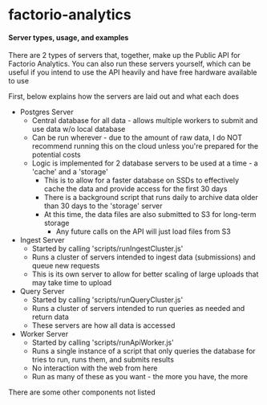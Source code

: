 # factorio-analytics

#### Server types, usage, and examples

There are 2 types of servers that, together, make up the Public API for Factorio Analytics. You can also run these servers yourself,
which can be useful if you intend to use the API heavily and have free hardware available to use

First, below explains how the servers are laid out and what each does

- Postgres Server
  - Central database for all data - allows multiple workers to submit and use data w/o local database
  - Can be run wherever - due to the amount of raw data, I do NOT recommend running this on the cloud unless you're prepared for the potential costs
  - Logic is implemented for 2 database servers to be used at a time - a 'cache' and a 'storage'
    - This is to allow for a faster database on SSDs to effectively cache the data and provide access for the first 30 days
    - There is a background script that runs daily to archive data older than 30 days to the 'storage' server
    - At this time, the data files are also submitted to S3 for long-term storage
      - Any future calls on the API will just load files from S3
- Ingest Server
  - Started by calling 'scripts/runIngestCluster.js'
  - Runs a cluster of servers intended to ingest data (submissions) and queue new requests
  - This is its own server to allow for better scaling of large uploads that may take time to upload
- Query Server
  - Started by calling 'scripts/runQueryCluster.js'
  - Runs a cluster of servers intended to run queries as needed and return data
  - These servers are how all data is accessed
- Worker Server
  - Started by calling 'scripts/runApiWorker.js'
  - Runs a single instance of a script that only queries the database for tries to run, runs them, and submits results
  - No interaction with the web from here
  - Run as many of these as you want - the more you have, the more

There are some other components not listed
